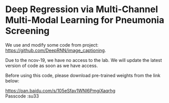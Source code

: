 # Deep Regression via Multi-Channel Multi-Modal Learning for Pneumonia Screening
We use and modify some code from project: https://github.com/DeepRNN/image_captioning.  

Due to the ncov-19, we have no access to the lab. We will update the latest version of code as soon as we have access.

Before using this code, please download pre-trained weights from the link below:

https://pan.baidu.com/s/105eSfav1WNl6PmgiXaqrhg  
Passcode :su33